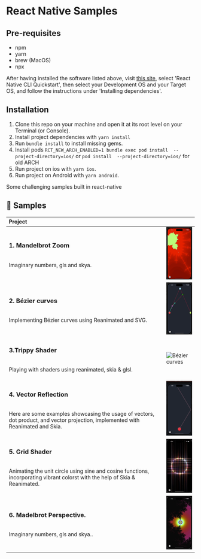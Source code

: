 # React Native  Samples
## Pre-requisites

- npm
- yarn
- brew (MacOS)
- npx

After having installed the software listed above, visit 
[this site](https://reactnative.dev/docs/environment-setup), select 'React 
Native CLI Quickstart', then select your Development OS and your Target OS, and 
follow the instructions under 'Installing dependencies'.

## Installation

1. Clone this repo on your machine and open it at its root level on your 
Terminal (or Console).
2. Install project dependencies with `yarn install`
3. Run `bundle install` to install missing gems.
4. Install pods `RCT_NEW_ARCH_ENABLED=1 bundle exec pod install  --project-directory=ios/` or `pod install  --project-directory=ios/` for old ARCH
5. Run project on ios with `yarn ios`.
6. Run project on Android  with `yarn android`.

Some challenging samples built in react-native

## 🚀 Samples
| Project | |
| :--- | --- |
| <h3>1. Mandelbrot Zoom</h3><br>Imaginary numbers, gls and skya.<br><br> | <img alt="Bézier curves" src="./src/assets/demo/madelbrot.gif" width="100"></a> |
| <h3>2. Bézier curves</h3><br>Implementing Bézier curves using Reanimated and SVG.<br><br> | <img alt="Bézier curves" src="./src/assets/demo/bazier.gif" width="100"></a> |
| <h3>3.Trippy Shader</h3><br>Playing with shaders using reanimated, skia & glsl.<br><br> | <img alt="Bézier curves" src="./src/assets/demo/shader.gif" width="100"></a> |
| <h3>4. Vector Reflection</h3><br>Here are some examples showcasing the usage of vectors, dot product, and vector projection, implemented with Reanimated and Skia.<br><br> | <img alt="Reflection curves." src="./src/assets/demo/skiaReflection.gif" width="100"></a> |
| <h3>5. Grid Shader</h3><br>Animating the unit circle using sine and cosine functions, incorporating vibrant colorst with the help of Skia & Reanimated.<br><br> | <img alt="Unit Circle." src="./src/assets/demo/unitCircle.gif" width="100"></a> |
| <h3>6. Madelbrot Perspective.</h3><br>Imaginary numbers, gls and skya..<br><br> | <img alt="Reflection curves" src="./src/assets/demo/madelbrotP.gif" width="100"></a> |